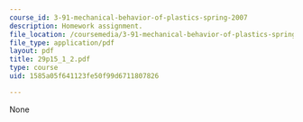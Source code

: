 ```yaml
---
course_id: 3-91-mechanical-behavior-of-plastics-spring-2007
description: Homework assignment.
file_location: /coursemedia/3-91-mechanical-behavior-of-plastics-spring-2007/1585a05f641123fe50f99d6711807826_29p15_1_2.pdf
file_type: application/pdf
layout: pdf
title: 29p15_1_2.pdf
type: course
uid: 1585a05f641123fe50f99d6711807826

---
```

None